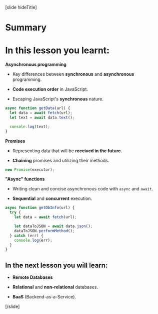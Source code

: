 [slide hideTitle]
# Summary

# In this lesson you learnt:

**Asynchronous programming**

- Key differences between **synchronous** and **asynchronous** programming.

- **Code execution order** in JavaScript.

- Escaping JavaScript's **synchronous** nature.
```js
async function getData(url) {
  let data = await fetch(url);
  let text = await data.text();

  console.log(text);
}
```
**Promises**

- Representing data that will be **received in the future**.

- **Chaining** promises and utilizing their methods.

```js
new Promise(executor);
```

**"Async" functions**

- Writing clean and concise asynchronous code with `async` and `await`.

- **Sequential** and **concurrent** execution.
```js
async function getDbInfo(url) {
  try {
    let data = await fetch(url);

    let dataToJSON = await data.json();
    dataToJSON.performMethod();
  } catch (err) {
    console.log(err);
  }
}
```
## In the next lesson you will learn:

- **Remote Databases**

- **Relational** and **non-relational** databases.

- **BaaS** (Backend-as-a-Service).

[/slide]
